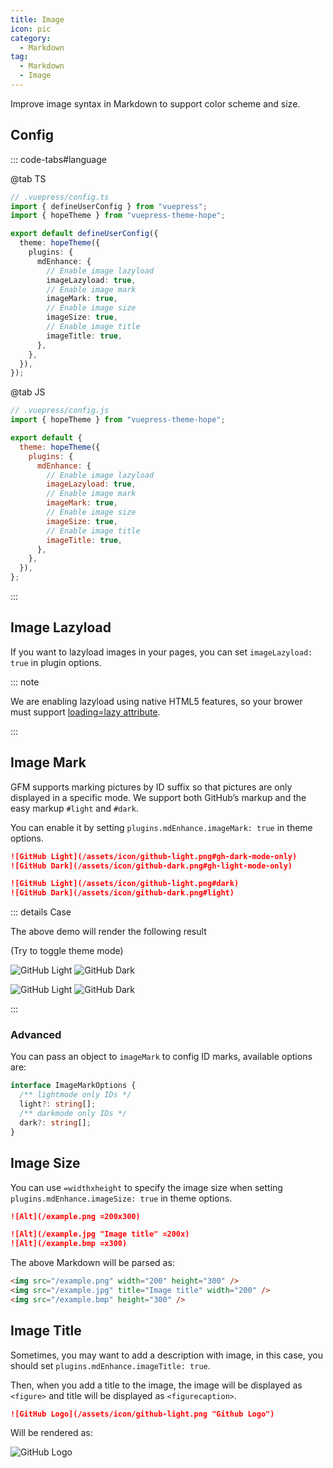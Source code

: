 ```yaml
---
title: Image
icon: pic
category:
  - Markdown
tag:
  - Markdown
  - Image
---
```


Improve image syntax in Markdown to support color scheme and size.

<!-- more -->

## Config

::: code-tabs#language

@tab TS

```ts {9-16}
// .vuepress/config.ts
import { defineUserConfig } from "vuepress";
import { hopeTheme } from "vuepress-theme-hope";

export default defineUserConfig({
  theme: hopeTheme({
    plugins: {
      mdEnhance: {
        // Enable image lazyload
        imageLazyload: true,
        // Enable image mark
        imageMark: true,
        // Enable image size
        imageSize: true,
        // Enable image title
        imageTitle: true,
      },
    },
  }),
});
```

@tab JS

```js {9-16}
// .vuepress/config.js
import { hopeTheme } from "vuepress-theme-hope";

export default {
  theme: hopeTheme({
    plugins: {
      mdEnhance: {
        // Enable image lazyload
        imageLazyload: true,
        // Enable image mark
        imageMark: true,
        // Enable image size
        imageSize: true,
        // Enable image title
        imageTitle: true,
      },
    },
  }),
};
```

:::

## Image Lazyload

If you want to lazyload images in your pages, you can set `imageLazyload: true` in plugin options.

::: note

We are enabling lazyload using native HTML5 features, so your brower must support [loading=lazy attribute](https://caniuse.com/loading-lazy-attr).

:::

## Image Mark

GFM supports marking pictures by ID suffix so that pictures are only displayed in a specific mode. We support both GitHub’s markup and the easy markup `#light` and `#dark`.

You can enable it by setting `plugins.mdEnhance.imageMark: true` in theme options.

```md
![GitHub Light](/assets/icon/github-light.png#gh-dark-mode-only)
![GitHub Dark](/assets/icon/github-dark.png#gh-light-mode-only)

![GitHub Light](/assets/icon/github-light.png#dark)
![GitHub Dark](/assets/icon/github-dark.png#light)
```

::: details Case

The above demo will render the following result

<AppearanceSwitch /> (Try to toggle theme mode)

![GitHub Light](/assets/icon/github-light.png#gh-dark-mode-only)
![GitHub Dark](/assets/icon/github-dark.png#gh-light-mode-only)

![GitHub Light](/assets/icon/github-light.png#dark)
![GitHub Dark](/assets/icon/github-dark.png#light)

:::

### Advanced

You can pass an object to `imageMark` to config ID marks, available options are:

```ts
interface ImageMarkOptions {
  /** lightmode only IDs */
  light?: string[];
  /** darkmode only IDs */
  dark?: string[];
}
```

## Image Size

You can use `=widthxheight` to specify the image size when setting `plugins.mdEnhance.imageSize: true` in theme options.

```md
![Alt](/example.png =200x300)

![Alt](/example.jpg "Image title" =200x)
![Alt](/example.bmp =x300)
```

The above Markdown will be parsed as:

```html
<img src="/example.png" width="200" height="300" />
<img src="/example.jpg" title="Image title" width="200" />
<img src="/example.bmp" height="300" />
```

## Image Title

Sometimes, you may want to add a description with image, in this case, you should set `plugins.mdEnhance.imageTitle: true`.

Then, when you add a title to the image, the image will be displayed as `<figure>` and title will be displayed as `<figurecaption>`.

```md
![GitHub Logo](/assets/icon/github-light.png "Github Logo")
```

Will be rendered as:

![GitHub Logo](/assets/icon/github-light.png "Github Logo")

<script setup lang="ts">
import AppearanceSwitch from "@theme-hope/modules/outlook/components/AppearanceSwitch.js"
</script>
